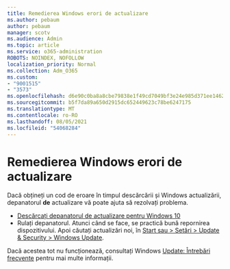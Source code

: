 ```yaml
---
title: Remedierea Windows erori de actualizare
ms.author: pebaum
author: pebaum
manager: scotv
ms.audience: Admin
ms.topic: article
ms.service: o365-administration
ROBOTS: NOINDEX, NOFOLLOW
localization_priority: Normal
ms.collection: Adm_O365
ms.custom:
- "9001515"
- "3573"
ms.openlocfilehash: d6e90c0ba8a8cbe79838e1f49cd7049bf3e24e985d371ee1462d50e47834cdac
ms.sourcegitcommit: b5f7da89a650d2915dc652449623c78be6247175
ms.translationtype: MT
ms.contentlocale: ro-RO
ms.lasthandoff: 08/05/2021
ms.locfileid: "54068284"
---
```

# <a name="fix-windows-update-errors"></a>Remedierea Windows erori de actualizare

Dacă obțineți un cod de eroare în timpul descărcării și Windows actualizării, depanatorul **de** actualizare vă poate ajuta să rezolvați problema.

- [Descărcați depanatorul de actualizare pentru Windows 10](https://support.microsoft.com/help/4027322/windows-update-troubleshooter)
- Rulați depanatorul. Atunci când se face, se practică bună repornirea dispozitivului. Apoi căutați actualizări noi, în [Start sau > Setări > Update & Security > Windows Update](ms-settings:windowsupdate).

Dacă acestea tot nu funcționează, consultați Windows [Update: Întrebări frecvente](https://support.microsoft.com/help/12373/windows-update-faq) pentru mai multe informații.
